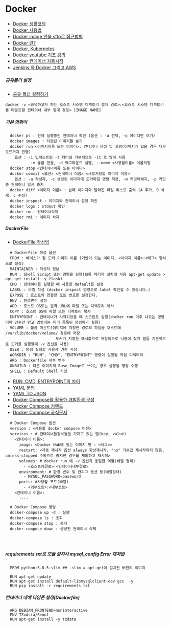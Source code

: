 # Docker
* [Docker 생활코딩](https://opentutorials.org/course/128/8657)
* [Docker 사용법](http://pyrasis.com/Docker/Docker-HOWTO)
* [Docker image 안을 sftp로 접근방법](https://m.blog.naver.com/PostView.nhn?blogId=alice_k106&logNo=220650722592&proxyReferer=https:%2F%2Fgeekcoders.tistory.com%2Fentry%2FDocker-Docker-%25EC%2584%25A4%25EC%25B9%2598%25EB%25B6%2580%25ED%2584%25B0-%25EA%25B8%25B0%25EB%25B3%25B8-%25EC%2582%25AC%25EC%259A%25A9)
* [Docker 란?](https://www.44bits.io/ko/post/easy-deploy-with-docker)
* [Docker, Kubernetes](https://medium.com/withj-kr/d-3eba3de2894e)
* [Docker youtube 기초 강의](https://www.youtube.com/watch?v=ePpiEy_C_jk&list=PLnIaYcDMsSczk-byS2iCDmQCfVU_KHWDk)
* [Docker 컨테이너 자동시작](https://help.iwinv.kr/manual/read.html?idx=572)
* [Jenkins 와 Docker 그리고 AWS](https://pks2974.medium.com/jenkins-%EC%99%80-docker-%EA%B7%B8%EB%A6%AC%EA%B3%A0-aws-cli-%EC%82%BD%EC%A7%88%EA%B8%B0-%EC%A0%95%EB%A6%AC%ED%95%98%EA%B8%B0-e728986960e2)
##### 공유폴더 설정
* [공유 폴더 설정하기](https://tttsss77.tistory.com/161)
```
docker -v <공유하고자 하는 호스트 시스템 디렉토리 절대 경로>:<호스트 시스템 디렉토리를 마운트할 컨테이너 내부 절대 경로> [IMAGE NAME]
```

##### 기본 명령어
```
  docker ps : 현재 실행중인 컨테이너 확인 (옵션 : -a 전체, -q 아이디만 보기)
  docker images : 저장된 이미지들 보기
  docker run <이미지이름 또는 아이디>: 컨테이너 생성 및 실행(이미지가 없을 경우 다운로드까지 진행)
    옵션 : -i 입력스트림 -t 터미널 기본적으로 -it 로 많이 사용
           -v 볼륨 연결, -d 백그라운드 실행, --name <사용할이름> 이름지정
  docker stop <컨테이너이름 또는 아이디>
  docker commit <옵션> <컨테이너 이름> <새로저장할 이미지 이름>
    옵션 : -a 작성자, -c 생성된 이미지에 도커파일 명령 적용, -m 커밋메세지, -p 커밋중 컨테어니 일시 중지
  docker diff <이미지 이름> : 본래 이미지와 달라진 파일 리스트 출력 (A 추가, D 삭제, C 수정)
  docker inspect : 이미지와 컨테이너 설정 확인
  docker logs : stdout 확인
  docker rm : 컨테이너삭제
  docker rmi : 이미지 삭제
```
##### DockerFile
* [DockerFile 작성법](https://velog.io/@seheon99/Dockerfile-%EC%9E%91%EC%84%B1-%EB%B0%A9%EB%B2%95-12)

```
  # DockerFile 작성 옵션
  FROM : 베이스가 될 도커 이미지 이름 (기반이 되는 이미지, <이미지 이름>:<태그> 형식으로 설정)
  MAINTAINER : 작성자 정보
  RUN : Shell Script 또는 명령을 실행(보통 패키지 설치에 사용 apt-get update > apt-get install -y flask)
  CMD : 컨테이너를 실행할 때 사용할 default를 설정
  LABEL : 라벨 작성 (docker inspect 명령으로 label 확인할 수 있습니다.)
  EXPOSE : 호스트와 연결할 포트 번호를 설정한다.
  ENV : 환경변수 설정
  ADD : 호스트 OS또는 원격 URL에 파일 또는 디렉토리 복사
  COPY : 호스트 OS에 파일 또는 디렉토리 복사
  ENTRYPOINT : 컨테이너가 시작되었을 때 스크립트 실행(docker run 이후 나오는 명령어에 인수만 받고 명령어는 미리 등록된 명령어가 실행)
  VOLUME : 볼륨 마운트(이미지에 지정한 경로의 파일을 호스트에 /var/lib/docker/volume/ 경로에 저장 
                      도커가 지정한 해시값으로 저장되므로 나중에 찾기 힘듬 기본적으로 도커를 실행할때 -v 옵션을 사용)
  USER : 명령 실행할 사용자 권한 지정
  WORKDIR : "RUN", "CMD", "ENTRYPOINT" 명령이 실행될 작업 디렉터리
  ARG : Dockerfile 내부 변수
  ONBUILD : 다른 이미지의 Base Image로 쓰이는 경우 실행될 명령 수행
  SHELL : Default Shell 지정
```
* [RUN, CMD, ENTRYPOINT의 차이](https://nirsa.tistory.com/66)
* [YAML 문법](https://subicura.com/k8s/prepare/yaml.html#%E1%84%80%E1%85%B5%E1%84%87%E1%85%A9%E1%86%AB%E1%84%86%E1%85%AE%E1%86%AB%E1%84%87%E1%85%A5%E1%86%B8)
* [YAML TO JSON](https://onlineyamltools.com/convert-yaml-to-json)
* [Docker Compose를 활용한 개발환경 구성](https://www.44bits.io/ko/post/almost-perfect-development-environment-with-docker-and-docker-compose)
* [Docker Compose 커맨드](https://www.daleseo.com/docker-compose/)
* [Docker Compose 공식문서](https://docs.docker.com/compose/)
```
  # Docker Compose 옵션
  version : <사용할 docker compose 버전>
  services : # 컨테이너들정보들을 가지고 있는 맵(key, value)
    <컨테이너 이름>:
      image: <Docker Hub에 있는 이미지 명 : <태그>>
      restart: <자동 재시작 옵션 always 항상재시작, "no" 기본값 재시작하지 않음, unless-stopped 수동으로 중지한 경우를 제외하고 재시작>
      volumes: # docker run 에 -v 옵션과 동일한 역할(배열 형태)
        - <호스트에경로>:<컨테이너내부경로>
      environment: # 환경 변수 및 컨피그 옵션 등(배열형태)
        - MYSQL_PASSWORD=password
      ports: #사용할 포트(배열)
        - <외부포트>:<내부포트>
    <컨테이너 이름>:
      ....
```  
  
```  
  # Docker Compose 명령
  docker-compose up -d : 실행
  docker-compose ls : 조회
  docker-compose stop : 중지
  docker-compose down : 생성된 컨테이너 삭제
      
  
            
```
##### requirements.txt로 모듈 설치시 mysql_config Error 대처법
```
  FROM python:3.8.5-slim ## -slim = apt-get이 설치된 버전의 이미지
  
  RUN apt-get update
  RUN apt-get install default-libmysqlclient-dev gcc  -y
  RUN pip install -r requirements.txt
```
##### 컨테이너 내에 타임존 설정(Dockerfile)
```
  ARG DEBIAN_FRONTEND=noninteractive
  ENV TZ=Asia/Seoul
  RUN apt-get install -y tzdata
```
